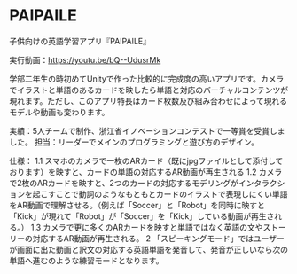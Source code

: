 # PAIPAILE
 子供向けの英語学習アプリ『PAIPAILE』
 
 実行動画：https://youtu.be/bQ--UdusrMk
 
学部二年生の時初めてUnityで作った比較的に完成度の高いアプリです。カメラでイラストと単語のあるカードを映したら単語と対応のバーチャルコンテンツが現れます。ただし、このアプリ特長はカード枚数及び組み合わせによって現れるモデルや動画も変わります。

実績：5人チームで制作、浙江省イノベーションコンテストで一等賞を受賞しました。
担当：リーダーでメインのプログラミングと遊び方のデザイン。

仕様：
 1.1 スマホのカメラで一枚のARカード（既にjpgファイルとして添付しております）を映すと、カードの単語の対応するAR動画が再生される
 1.2 カメラで2枚のARカードを映すと、2つのカードの対応するモデリングがインタラクションを起こすことで動詞のようなもともとカードのイラストで表現しにくい単語をAR動画で理解させる。（例えば「Soccer」と「Robot」を同時に映すと「Kick」が現れて「Robot」が「Soccer」を「Kick」している動画が再生される。）
 1.3 カメラで更に多くのARカードを映すと単語ではなく英語の文やストーリーの対応するAR動画が再生される。
 2 「スピーキングモード」ではユーザーが画面に出た動画と訳文の対応する英語単語を発音して、発音が正しいなら次の単語へ進むのような練習モードとなります。
